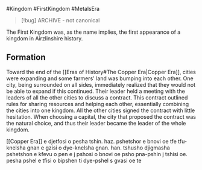 #Kingdom #FirstKingdom #MetalsEra 

> [!bug] ARCHIVE - not canonical

The First Kingdom was, as the name implies, the first appearance of a kingdom in Airzlinshire history.
## Formation
Toward the end of the [[Eras of History#The Copper Era|Copper Era]], cities were expanding and some farmers' land was bumping into each other. One city, being surrounded on all sides, immediately realized that they would not be able to expand if this continued. Their leader held a meeting with the leaders of all the other cities to discuss a contract. This contract outlined rules for sharing resources and helping each other, essentially combining the cities into one kingdom. All the other cities signed the contract with little hesitation. When choosing a capital, the city that proposed the contract was the natural choice, and thus their leader became the leader of the whole kingdom.

[[Copper Era]] e djetfosi o pesha tshin. haz. pshetshor e bnovi oe tfe tfu-knelsha gnan e gzisi o dye-knelsha gnan. han. tshusho djigmasha pshetshon e kfevu o pen e j pshosi o bnovi oe psho pna-pshin j tshisi oe. pesha pshel e tfisi o bipshen ti dye-pshel s gvasi oe te 